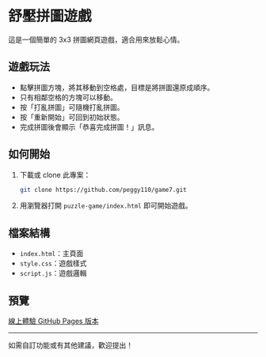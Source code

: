 # 舒壓拼圖遊戲

這是一個簡單的 3x3 拼圖網頁遊戲，適合用來放鬆心情。

## 遊戲玩法
- 點擊拼圖方塊，將其移動到空格處，目標是將拼圖還原成順序。
- 只有相鄰空格的方塊可以移動。
- 按「打亂拼圖」可隨機打亂拼圖。
- 按「重新開始」可回到初始狀態。
- 完成拼圖後會顯示「恭喜完成拼圖！」訊息。

## 如何開始
1. 下載或 clone 此專案：
   ```bash
   git clone https://github.com/peggy110/game7.git
   ```
2. 用瀏覽器打開 `puzzle-game/index.html` 即可開始遊戲。

## 檔案結構
- `index.html`：主頁面
- `style.css`：遊戲樣式
- `script.js`：遊戲邏輯

## 預覽
[線上體驗 GitHub Pages 版本](https://peggy110.github.io/game7/puzzie-game/)

---

如需自訂功能或有其他建議，歡迎提出！
